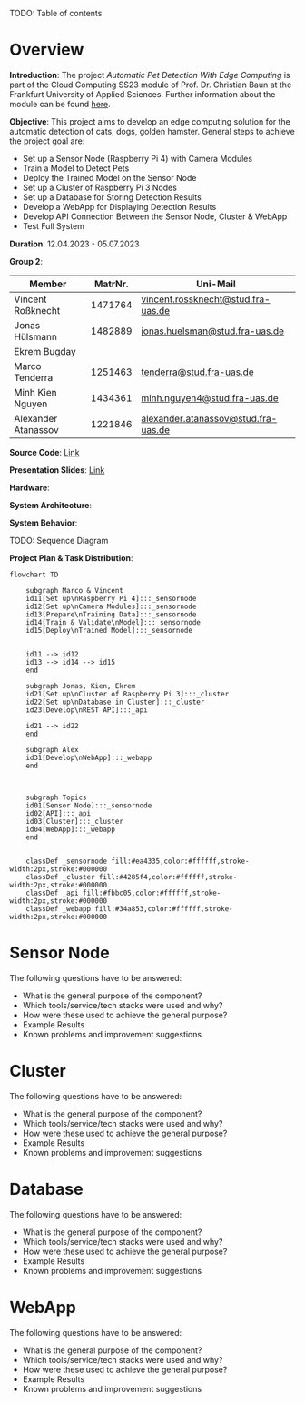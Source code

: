 TODO: Table of contents

# Overview

**Introduction**: The project *Automatic Pet Detection With Edge Computing* is part of the Cloud Computing SS23 module of Prof. Dr. Christian Baun at the Frankfurt University of Applied Sciences. Further information about the module can be found [here](https://www.christianbaun.de/CGC23/index.html).

**Objective**: This project aims to develop an edge computing solution for the automatic detection of cats, dogs, golden hamster. General steps to achieve the project goal are:
- Set up a Sensor Node (Raspberry Pi 4) with Camera Modules
- Train a Model to Detect Pets
- Deploy the Trained Model on the Sensor Node
- Set up a Cluster of Raspberry Pi 3 Nodes
- Set up a Database for Storing Detection Results 
- Develop a WebApp for Displaying Detection Results
- Develop API Connection Between the Sensor Node, Cluster & WebApp
- Test Full System

**Duration**: 12.04.2023 - 05.07.2023

**Group 2**:

| Member              | MatrNr. | Uni-Mail                            |
| ------------------- | ------- | ----------------------------------- |
| Vincent Roßknecht   | 1471764 | vincent.rossknecht@stud.fra-uas.de  |
| Jonas Hülsmann      | 1482889 | jonas.huelsman@stud.fra-uas.de      |
| Ekrem Bugday        |         |                                     |
| Marco Tenderra      | 1251463 | tenderra@stud.fra-uas.de            |
| Minh Kien Nguyen    | 1434361 | minh.nguyen4@stud.fra-uas.de        |
| Alexander Atanassov | 1221846 | alexander.atanassov@stud.fra-uas.de |

**Source Code**: [Link](https://github.com/ccfrauasgr2/pet-detection/tree/main)

**Presentation Slides**: [Link](https://docs.google.com/presentation/d/1wE96Q1euAeaRYBAPP1TrVFQCkrlQES2NmLTt2wVjyIs/edit?usp=sharing)

**Hardware**:

**System Architecture**:

**System Behavior**:

TODO: Sequence Diagram

**Project Plan & Task Distribution**:
```mermaid
flowchart TD
    
    subgraph Marco & Vincent
    id11[Set up\nRaspberry Pi 4]:::_sensornode
    id12[Set up\nCamera Modules]:::_sensornode
    id13[Prepare\nTraining Data]:::_sensornode
    id14[Train & Validate\nModel]:::_sensornode
    id15[Deploy\nTrained Model]:::_sensornode
    
    
    id11 --> id12
    id13 --> id14 --> id15
    end

    subgraph Jonas, Kien, Ekrem
    id21[Set up\nCluster of Raspberry Pi 3]:::_cluster
    id22[Set up\nDatabase in Cluster]:::_cluster
    id23[Develop\nREST API]:::_api

    id21 --> id22
    end

    subgraph Alex
    id31[Develop\nWebApp]:::_webapp
    end
   
 

    subgraph Topics
    id01[Sensor Node]:::_sensornode
    id02[API]:::_api
    id03[Cluster]:::_cluster
    id04[WebApp]:::_webapp
    end
   

    classDef _sensornode fill:#ea4335,color:#ffffff,stroke-width:2px,stroke:#000000
    classDef _cluster fill:#4285f4,color:#ffffff,stroke-width:2px,stroke:#000000
    classDef _api fill:#fbbc05,color:#ffffff,stroke-width:2px,stroke:#000000
    classDef _webapp fill:#34a853,color:#ffffff,stroke-width:2px,stroke:#000000
```




# Sensor Node

The following questions have to be answered:

- What is the general purpose of the component?
- Which tools/service/tech stacks were used and why?
- How were these used to achieve the general purpose?
- Example Results
- Known problems and improvement suggestions

# Cluster

The following questions have to be answered:

- What is the general purpose of the component?
- Which tools/service/tech stacks were used and why?
- How were these used to achieve the general purpose?
- Example Results
- Known problems and improvement suggestions

# Database

The following questions have to be answered:

- What is the general purpose of the component?
- Which tools/service/tech stacks were used and why?
- How were these used to achieve the general purpose?
- Example Results
- Known problems and improvement suggestions

# WebApp

The following questions have to be answered:

- What is the general purpose of the component?
- Which tools/service/tech stacks were used and why?
- How were these used to achieve the general purpose?
- Example Results
- Known problems and improvement suggestions


